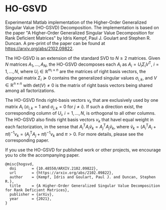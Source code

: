 # HO-GSVD
Experimental Matlab implementation of the Higher-Order Generalized Singular Value (HO-GSVD) Decomposition. The implementation is based on the paper
"A Higher-Order Generalized Singular Value Decomposition for Rank Deficient Matrices" by Idris Kempf, Paul J. Goulart and Stephen R. Duncan. A pre-print
of the paper can be found at https://arxiv.org/abs/2102.09822.

The HO-GSVD is an extension of the standard SVD to $N\geq 2$ matrices. Given $N$ matrices $A_1,\dots,A_N$, the HO-GSVD decomposes each $A_i$ as $A_i=U_i\Sigma_i V^\text{T}$, $i = 1,\dots,N$, where $U_i\in\mathbb{R}^{m_i \times n}$ are the matrices of right basis vectors, 
the diagonal matrix $\Sigma_i\succeq 0$ contains the generalized singular values $\sigma_{i,k}$, 
and $V\in\mathbb{R}^{n\times n}$ with 
$\text{det}(V)\neq 0$ is the matrix of right basis vectors being shared among all factorizations. 

The HO-GSVD finds right-basis vectors $v_k$ that are exclusively used by one matrix $A_i$ 
($\sigma_{i,k}=1$ and $\sigma_{j,k}=0$ for $j\neq i$). 
If such a direction exist, the corresponding column of $U_i$, $i=1,\dots,N$, is orthogonal to all other columns. The HO-GSVD also finds right basis vectors $v_k$ that havel equal weight in each factorization, in the sense that 
$A_i^\text{T} A_i \tilde{v}_k = A_j^\text{T} A_j \tilde{v}_k$,
where $\tilde{v}_k = (A_i^\text{T} A_i + \pi I)^{-1} v_k = (A_j^\text{T} A_j + \pi I)^{-1} v_k$ 
and $\pi > 0$.
For more details, please see the corresponding paper.

If you use the HO-GSVD for published work or other projects, we encourage you to cite the accompanying paper.
```
@misc{hogsvd,
  doi       = {10.48550/ARXIV.2102.09822},  
  url       = {https://arxiv.org/abs/2102.09822},  
  author    = {Kempf, Idris and Goulart, Paul J. and Duncan, Stephen R.},  
  title     = {A Higher-Order Generalized Singular Value Decomposition for Rank Deficient Matrices},  
  publisher = {arXiv},  
  year      = {2021},
}
```
